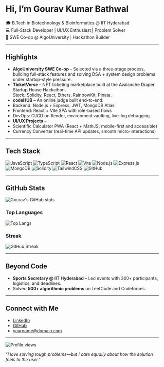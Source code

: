 #  Hi, I’m Gourav Kumar Bathwal  

🎓 B.Tech in Biotechnology & Bioinformatics @ IIT Hyderabad  
💻 Full-Stack Developer | UI/UX Enthusiast | Problem Solver  
🚀 SWE Co-op @ AlgoUniversity | Hackathon Builder  

---

##  Highlights  
-  **AlgoUniversity SWE Co-op** – Selected via a three-stage process, building full-stack features and solving DSA + system design problems under startup-style pressure.  
-  **TicketVerse** – NFT ticketing marketplace built at the Avalanche Draper Startup House Hackathon.  
  *Stack:* Solidity, React, Ethers, RainbowKit, Pinata.  
-  **codeHUB** – An online judge built end-to-end:  
  - Backend: Node.js + Express, JWT, MongoDB Atlas  
  - Frontend: React + Vite SPA with role-based flows  
  - DevOps: CI/CD on Render, environment vaulting, live-log debugging  
-  **UI/UX Projects** –  
  - Scientific Calculator PWA (React + MathJS; mobile-first and accessible)  
  - Currency Converter (real-time API updates, smooth micro-interactions)  

---

##  Tech Stack  
![JavaScript](https://img.shields.io/badge/JavaScript-F7DF1E?style=for-the-badge&logo=javascript&logoColor=black)
![TypeScript](https://img.shields.io/badge/TypeScript-007ACC?style=for-the-badge&logo=typescript&logoColor=white)
![React](https://img.shields.io/badge/React-20232A?style=for-the-badge&logo=react&logoColor=61DAFB)
![Vite](https://img.shields.io/badge/Vite-646CFF?style=for-the-badge&logo=vite&logoColor=white)
![Node.js](https://img.shields.io/badge/Node.js-339933?style=for-the-badge&logo=nodedotjs&logoColor=white)
![Express.js](https://img.shields.io/badge/Express.js-000000?style=for-the-badge&logo=express&logoColor=white)
![MongoDB](https://img.shields.io/badge/MongoDB-4EA94B?style=for-the-badge&logo=mongodb&logoColor=white)
![Solidity](https://img.shields.io/badge/Solidity-363636?style=for-the-badge&logo=solidity&logoColor=white)
![TailwindCSS](https://img.shields.io/badge/Tailwind_CSS-38B2AC?style=for-the-badge&logo=tailwind-css&logoColor=white)
![GitHub](https://img.shields.io/badge/GitHub-181717?style=for-the-badge&logo=github&logoColor=white)

---

##  GitHub Stats  
![Gourav's GitHub stats](https://github-readme-stats.vercel.app/api?username=Mr-Bathwal&show_icons=true&theme=tokyonight)  

###  Top Languages  
![Top Langs](https://github-readme-stats.vercel.app/api/top-langs/?username=Mr-Bathwal&layout=compact&theme=tokyonight)  

###  Streak  
![GitHub Streak](https://github-readme-streak-stats.herokuapp.com/?user=Mr-Bathwal&theme=tokyonight)  

---

##  Beyond Code  
-  **Sports Secretary @ IIT Hyderabad** – Led events with 300+ participants, logistics, and deadlines.  
-  Solved **500+ algorithmic problems** on LeetCode and Codeforces.

---

##  Connect with Me  
-  [LinkedIn](https://www.linkedin.com/in/gourav-kumar-bathwal-16057430a/)  
-  [GitHub](https://github.com/Mr-Bathwal)  
-  yourname@domain.com  

---

![Profile views](https://komarev.com/ghpvc/?username=Mr-Bathwal&color=blue&style=flat-square)  

*"I love solving tough problems—but I care equally about how the solution feels to the user."*

